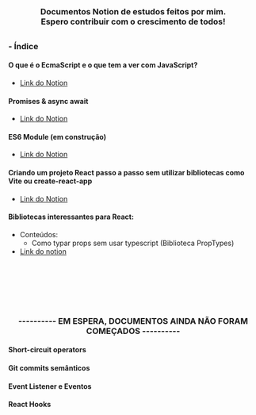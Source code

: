 ## <h3 align="center"> Documentos Notion de estudos feitos por mim.<br>Espero contribuir com o crescimento de todos!</h3> 
##


### - Índice

#### O que é o EcmaScript e o que tem a ver com JavaScript?
  - <a href="https://fuzzy-tip-309.notion.site/O-EcmaScript-0c34d44d2bfb4f19a9bdbf950ab7cec2"> Link do Notion </a>

#### Promises & async await
  - <a href="https://fuzzy-tip-309.notion.site/Promises-async-await-26277d643d0043e08452cb0d164a7161"> Link do Notion </a>

#### ES6 Module (em construção)
  - <a href="https://fuzzy-tip-309.notion.site/JavaScript-module-91eb085693e5486a92d7c1971dfb28bb"> Link do Notion </a>

#### Criando um projeto React passo a passo sem utilizar bibliotecas como Vite ou create-react-app 
  - <a href="https://www.notion.so/Criando-um-projeto-React-passo-a-passo-sem-utilizar-bibliotecas-como-Vite-ou-create-react-app-f232e60a076b418d9ba39edc787cd5a9"> Link do Notion </a>
  
#### Bibliotecas interessantes para React:
  - Conteúdos:
    - Como typar props sem usar typescript (Biblioteca PropTypes)
  - <a href="https://www.notion.so/BIbliotecas-interessantes-React-0818ebbc26f24eaea913dc225084318c?pvs=4"> Link do notion </a>


<br><br><br><br><br>
<h3 align="center">---------- EM ESPERA, DOCUMENTOS AINDA NÃO FORAM COMEÇADOS ----------</h3>
  
  
#### Short-circuit operators
  
#### Git commits semânticos

#### Event Listener e Eventos


#### React Hooks
